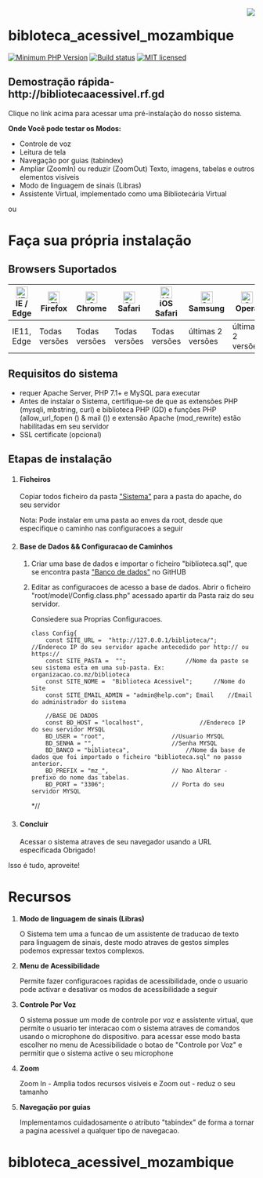 <img src="https://github.com/matiassingers/awesome-readme/blob/master/icon.png" align="right" />


# bibloteca_acessivel_mozambique

[![Minimum PHP Version](https://img.shields.io/badge/php-%3E%3D_7.1-8892BF.svg)](https://github.com/symfony/symfony)
[![Build status][shield-build]](#)
[![MIT licensed][shield-license]](#)



[shield-license]: https://img.shields.io/badge/license-MIT-blue.svg
[shield-build]: https://img.shields.io/badge/build-passing-brightgreen.svg

<h2>Demostração rápida- http://bibliotecaacessivel.rf.gd</h2>
<span>Clique no link acima para acessar uma pré-instalação do nosso sistema.</span>

<p><b>Onde Você pode testar os Modos:</b></p>
	<ul>
		<li> Controle de voz </li>
		<li> Leitura de tela </li>
		<li> Navegação por guias (tabindex) </li>
		<li> Ampliar (ZoomIn) ou reduzir (ZoomOut) Texto, imagens, tabelas e outros elementos visíveis </li>
		<li> Modo de linguagem de sinais (Libras) </li>
		<li> Assistente Virtual, implementado como uma Bibliotecária Virtual </li>
	</ul>
 ou
 
# Faça sua própria instalação

<h2> Browsers Suportados </h2>

| [<img src="https://raw.githubusercontent.com/alrra/browser-logos/master/src/edge/edge_48x48.png" alt="IE / Edge" width="24px" height="24px" />](http://gotbahn.github.io/browsers-support-badges/)</br>IE / Edge | [<img src="https://raw.githubusercontent.com/alrra/browser-logos/master/src/firefox/firefox_48x48.png" alt="Firefox" width="24px" height="24px" />](http://gotbahn.github.io/browsers-support-badges/)</br>Firefox | [<img src="https://raw.githubusercontent.com/alrra/browser-logos/master/src/chrome/chrome_48x48.png" alt="Chrome" width="24px" height="24px" />](http://gotbahn.github.io/browsers-support-badges/)</br>Chrome | [<img src="https://raw.githubusercontent.com/alrra/browser-logos/master/src/safari/safari_48x48.png" alt="Safari" width="24px" height="24px" />](http://gotbahn.github.io/browsers-support-badges/)</br>Safari | [<img src="https://raw.githubusercontent.com/alrra/browser-logos/master/src/safari-ios/safari-ios_48x48.png" alt="iOS Safari" width="24px" height="24px" />](http://gotbahn.github.io/browsers-support-badges/)</br>iOS Safari | [<img src="https://raw.githubusercontent.com/alrra/browser-logos/master/src/samsung-internet/samsung-internet_48x48.png" alt="Samsung" width="24px" height="24px" />](http://gotbahn.github.io/browsers-support-badges/)</br>Samsung | [<img src="https://raw.githubusercontent.com/alrra/browser-logos/master/src/opera/opera_48x48.png" alt="Opera" width="24px" height="24px" />](http://gotbahn.github.io/browsers-support-badges/)</br>Opera |
| --------- | --------- | --------- | --------- | --------- | --------- | --------- |
| IE11, Edge| Todas versões| Todas versões| Todas versões| Todas versões| últimas 2 versões| últimas 2 versões

## Requisitos do sistema

<ul>
	<li>requer Apache Server, PHP 7.1+ e MySQL para executar</li>
	<li>Antes de instalar o Sistema, certifique-se de que as extensões PHP (mysqli, mbstring, curl) e biblioteca PHP (GD) e funções PHP (allow_url_fopen () & mail ()) e extensão Apache (mod_rewrite) estão habilitadas em seu servidor</li>
	<li>SSL certificate (opcional)</li>
</ul>

## Etapas de instalação

<ol>
	<li> 
		<h4>Ficheiros </h4>
		<p> Copiar todos ficheiro da pasta <a href='https://github.com/michelbisque/bibloteca_acessivel_mozambique/tree/main/Sistema'>"Sistema"</a> para a pasta do apache, do seu servidor</p>
		<p> Nota: Pode instalar em uma pasta ao enves da root, desde que especifique o caminho nas configuracoes a seguir</p>
	</li>
	<li> 
		<h4>Base de Dados && Configuracao de Caminhos</h4>
		<ol>
			<li>
				<p>Criar uma base de dados e importar o ficheiro "biblioteca.sql", que se encontra pasta <a href='https://github.com/michelbisque/bibloteca_acessivel_mozambique/blob/main/Banco%20de%20Dados/biblioteca.sql' >"Banco de dados"</a>  no GitHUB</p>
			</li>
			<li>
				<p>Editar  as configuracoes de acesso a base de dados. Abrir o ficheiro "root/model/Config.class.php" acessado apartir da Pasta raiz do seu servidor.</p>
				<p>Consiedere sua Proprias Configuracoes.
					
	class Config{
		const SITE_URL =  "http://127.0.0.1/biblioteca/"; 	//Endereco IP do seu servidor apache antecedido por http:// ou https:// 
		const SITE_PASTA =  ""; 				//Nome da paste se seu sistema esta em uma sub-pasta. Ex: organizacao.co.mz/biblioteca
		const SITE_NOME =  "Biblioteca Acessivel"; 		//Nome do Site
		const SITE_EMAIL_ADMIN = "admin@help.com"; Email	//Email do administrador do sistema
				
		//BASE DE DADOS
		const BD_HOST = "localhost",   				//Endereco IP do seu servidor MYSQL
		BD_USER = "root",					//Usuario MYSQL
		BD_SENHA = "",						//Senha MYSQL
		BD_BANCO = "biblioteca",				//Nome da base de dados que foi importado o ficheiro "biblioteca.sql" no passo anterior.
		BD_PREFIX = "mz_",					// Nao Alterar - prefixo do nome das tabelas.
		BD_PORT = "3306";					// Porta do seu servidor MYSQL
*//
		 </p>
	     </li>
	   </ol>
	</li>
	<li><h4>Concluir</h4><p> Acessar o sistema atraves de seu navegador usando a URL especificada  Obrigado! </p></li>
</ol>

Isso é tudo, aproveite!
			
# Recursos

<ol>
	<li>
		<b>Modo de linguagem de sinais (Libras)</b> 
		<p>O Sistema tem uma a funcao de um assistente de traducao de texto para linguagem de sinais, deste modo atraves de gestos simples podemos expressar textos complexos.	 </p>  
	</li>
	<li>
		<b>Menu de Acessibilidade</b> 
		<p>Permite fazer configuracoes rapidas de acessibilidade, onde o usuario pode activar e desativar os modos de acessibilidade a seguir</p>
	</li>
	<li>
		<b>Controle Por Voz</b> 
		<p>O sistema possue um mode de controle por voz e assistente virtual, que permite o usuario ter interacao com o sistema atraves de comandos usando o microphone do dispositivo. para acessar esse modo basta escolher no menu de Acessibilidade o botao de "Controle por Voz" e permitir que o sistema active o seu microphone</p>
	</li>
	<li>
		<b>Zoom</b> 
		<p>Zoom In - Amplia todos recursos visiveis e Zoom out - reduz o seu tamanho</p>
	</li>
	<li>
		<b>Navegação por guias</b>
		<p>Implementamos cuidadosamente o atributo "tabindex" de forma a tornar a pagina acessivel a qualquer tipo de navegacao.</p>
	</li>
</ol>
		
# bibloteca_acessivel_mozambique
